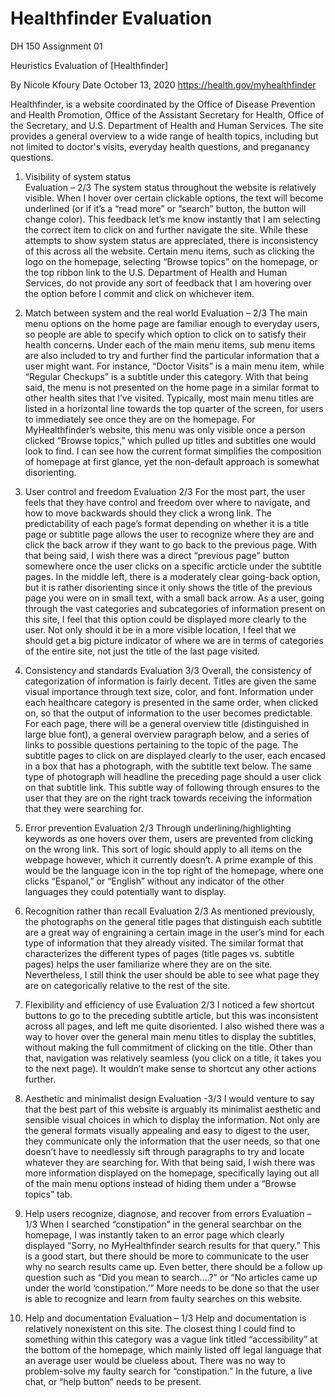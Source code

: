 # Healthfinder Evaluation
DH 150
Assignment 01

Heuristics Evaluation of [Healthfinder]

By  Nicole Kfoury	Date  October 13, 2020
https://health.gov/myhealthfinder

Healthfinder, is a website coordinated by the Office of Disease Prevention and Health Promotion, Office of the Assistant Secretary for Health, Office of the Secretary, and U.S. Department of Health and Human Services. The site provides a general overview to a wide range of health topics, including but not limited to doctor's visits, everyday health questions, and preganancy questions. 

1. Visibility of system status  
Evaluation – 2/3
The system status throughout the website is relatively visible. When I hover over certain clickable options, the text will become underlined (or if it’s a “read more” or “search” button, the button will change color). This feedback let’s me know instantly that I am selecting the correct item to click on and further navigate the site. While these attempts to show system status are appreciated, there is inconsistency of this across all the website. Certain menu items, such as clicking the logo on the homepage, selecting “Browse topics” on the homepage, or the top ribbon link to the U.S. Department of Health and Human Services, do not provide any sort of feedback that I am hovering over the option before I commit and click on whichever item.

2. Match between system and the real world 
Evaluation – 2/3
The main menu options on the home page are familiar enough to everyday users, so people are able to specify which option to click on to satisfy their health concerns. Under each of the main menu items, sub menu items are also included to try and further find the particular information that a user might want. For instance, “Doctor Visits” is a main menu item, while “Regular Checkups” is a subtitle under this category. With that being said, the menu is not presented on the home page in a similar format to other health sites that I’ve visited. Typically, most main menu titles are listed in a horizontal line towards the top quarter of the screen, for users to immediately see once they are on the homepage. For MyHealthfinder’s website, this menu was only visible once a person clicked “Browse topics,” which pulled up titles and subtitles one would look to find. I can see how the current format simplifies the composition of homepage at first glance, yet the non-default approach is somewhat disorienting.

3. User control and freedom 
Evaluation 2/3
For the most part, the user feels that they have control and freedom over where to navigate, and how to move backwards should they click a wrong link. The predictability of each page’s format depending on whether it is a title page or subtitle page allows the user to recognize where they are and click the back arrow if they want to go back to the previous page. With that being said, I wish there was a direct “previous page” button somewhere once the user clicks on a specific arcticle under the subtitle pages. In the middle left, there is a moderately clear going-back option, but it is rather disorienting since it only shows the title of the previous page you were on in small text, with a small back arrow. As a user, going through the vast categories and subcategories of information present on this site, I feel that this option could be displayed more clearly to the user. Not only should it be in a more visible location, I feel that we should get a big picture indicator of where we are in terms of categories of the entire site, not just the title of the last page visited.

4. Consistency and standards 
Evaluation 3/3
Overall, the consistency of categorization of information is fairly decent. Titles are given the same visual importance through text size, color, and font. Information under each healthcare category is presented in the same order, when clicked on, so that the output of information to the user becomes predictable. For each page, there will be a general overview title (distinguished in large blue font), a general overview paragraph below, and a series of links to possible questions pertaining to the topic of the page. The subtitle pages to click on are displayed clearly to the user, each encased in a box that has a photograph, with the subtitle text below. The same type of photograph will headline the preceding page should a user click on that subtitle link. This subtle way of following through ensures to the user that they are on the right track towards receiving the information that they were searching for.

5. Error prevention 
Evaluation 2/3
Through underlining/highlighting keywords as one hovers over them, users are prevented from clicking on the wrong link. This sort of logic should apply to all items on the webpage however, which it currently doesn’t. A prime example of this would be the language icon in the top right of the homepage, where one clicks “Espanol,” or “English” without any indicator of the other languages they could potentially want to display. 

6. Recognition rather than recall 
Evaluation 2/3
As mentioned previously, the photographs on the general title pages that distinguish each subtitle are a great way of engraining a certain image in the user’s mind for each type of information that they already visited. The similar format that characterizes the different types of pages (title pages vs. subtitle pages) helps the user familiarize where they are on the site. Nevertheless, I still think the user should be able to see what page they are on categorically relative to the rest of the site.

7. Flexibility and efficiency of use 
Evaluation 2/3
I noticed a few shortcut buttons to go to the preceding subtitle article, but this was inconsistent across all pages, and left me quite disoriented. I also wished there was a way to hover over the general main menu titles to display the subtitles, without making the full commitment of clicking on the title. Other than that, navigation was relatively seamless (you click on a title, it takes you to the next page). It wouldn’t make sense to shortcut any other actions further.

8. Aesthetic and minimalist design 
Evaluation -3/3
I would venture to say that the best part of this website is arguably its minimalist aesthetic and sensible visual choices in which to display the information. Not only are the general formats visually appealing and easy to digest to the user, they communicate only the information that the user needs, so that one doesn’t have to needlessly sift through paragraphs to try and locate whatever they are searching for. With that being said, I wish there was more information displayed on the homepage, specifically laying out all of the main menu options instead of hiding them under a “Browse topics” tab.

9. Help users recognize, diagnose, and recover from errors 
Evaluation – 1/3
When I searched “constipation” in the general searchbar on the homepage, I was instantly taken to an error page which clearly displayed “Sorry, no MyHealthfinder search results for that query.” This is a good start, but there should be more to communicate to the user why no search results came up. Even better, there should be a follow up question such as “Did you mean to search….?” or “No articles came up under the world ‘constipation.’” More needs to be done so that the user is able to recognize and learn from faulty searches on this website.

10. Help and documentation 
Evaluation – 1/3
Help and documentation is relatively nonexistent on this site. The closest thing I could find to something within this category was a vague link titled “accessibility” at the bottom of the homepage, which mainly listed off legal language that an average user would be clueless about. There was no way to problem-solve my faulty search for “constipation.” In the future, a live chat, or “help button” needs to be present. 

